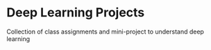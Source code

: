 # Deep Learning Projects
Collection of class assignments and mini-project to understand deep learning
